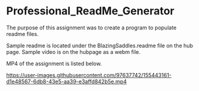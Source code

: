 # Professional_ReadMe_Generator

The purpose of this assignment was to create a program to populate readme files.

Sample readme is located under the BlazingSaddles.readme file on the hub page.
Sample video is on the hubpage as a webm file.

MP4 of the assignment is listed below.


https://user-images.githubusercontent.com/97637742/155443161-d1e48567-6db8-43e5-aa39-e3affd842b5e.mp4


